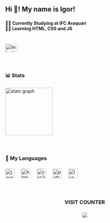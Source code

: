 <h2 align="left">Hi 👋! My name is Igor!</h2>

###

<h4 align="left">🧑‍🎓 Currently Studying at IFC Araquari<br>👨‍💻 Learning HTML, CSS and JS</h4>

###

<br clear="both">

<div align="left">
  <a href="https://www.linkedin.com/in/igor-marcon-michels-3b068b360/" target="_blank">
    <img src="https://raw.githubusercontent.com/maurodesouza/profile-readme-generator/master/src/assets/icons/social/linkedin/default.svg" width="38" height="26" alt="linkedin logo"  />
  </a>
</div>

###

<br clear="both">

<h3 align="left">📊 Stats</h3>

###

<div align="left">
  <img src="https://github-readme-stats.vercel.app/api?username=IgorMMichels&hide_title=false&hide_rank=false&show_icons=true&include_all_commits=true&count_private=true&disable_animations=false&theme=tokyonight&locale=en&hide_border=false" height="150" alt="stats graph"  />
</div>

###

<br clear="both">

<h3 align="left">🤖 My Languages</h3>

###

<div align="left">
  <img src="https://cdn.jsdelivr.net/gh/devicons/devicon/icons/javascript/javascript-original.svg" height="30" alt="javascript logo"  />
  <img width="12" />
  <img src="https://cdn.jsdelivr.net/gh/devicons/devicon/icons/html5/html5-original.svg" height="30" alt="html5 logo"  />
  <img width="12" />
  <img src="https://cdn.jsdelivr.net/gh/devicons/devicon/icons/css3/css3-original.svg" height="30" alt="css3 logo"  />
  <img width="12" />
  <img src="https://cdn.jsdelivr.net/gh/devicons/devicon/icons/python/python-original.svg" height="30" alt="python logo"  />
  <img width="12" />
  <img src="https://cdn.jsdelivr.net/gh/devicons/devicon/icons/lua/lua-original.svg" height="30" alt="lua logo"  />
</div>

###

<br clear="both">

<h3 align="center">VISIT COUNTER</h3>

###

<div align="center">
  <img src="https://profile-counter.glitch.me/IgorMMichels/count.svg?"  />
</div>

###

